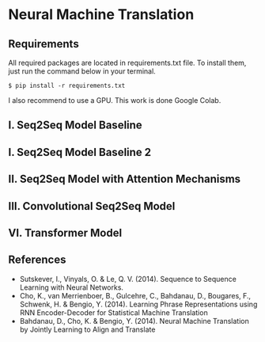 # Neural Machine Translation

## Requirements

All required packages are located in requirements.txt file. To install them, just run the command below in your terminal.

`$ pip install -r requirements.txt`

I also recommend to use a GPU. This work is done Google Colab.

## I. Seq2Seq Model Baseline

## I. Seq2Seq Model Baseline 2

## II. Seq2Seq Model with Attention Mechanisms

## III. Convolutional Seq2Seq Model

## VI. Transformer Model

## References
- Sutskever, I., Vinyals, O. & Le, Q. V. (2014). Sequence to Sequence Learning with Neural Networks.
- Cho, K., van Merrienboer, B., Gulcehre, C., Bahdanau, D., Bougares, F., Schwenk, H. & Bengio, Y. (2014). Learning Phrase Representations using RNN Encoder-Decoder for Statistical Machine Translation
- Bahdanau, D., Cho, K. & Bengio, Y. (2014). Neural Machine Translation by Jointly Learning to Align and Translate
